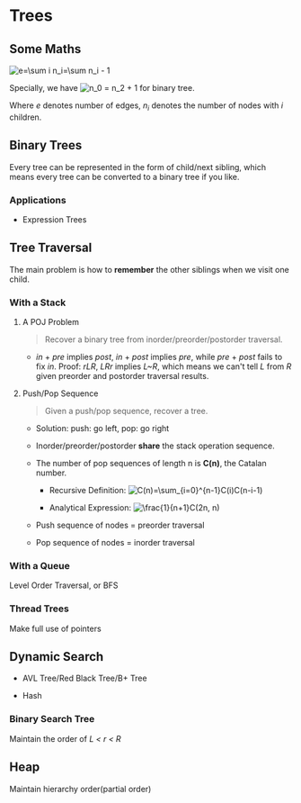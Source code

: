 # Trees

## Some Maths

<img src="https://latex.codecogs.com/svg.latex?e=\sum&space;i&space;n_i=\sum&space;n_i&space;-&space;1" title="e=\sum i n_i=\sum n_i - 1" />

Specially, we have <img src="https://latex.codecogs.com/svg.latex?n_0&space;=&space;n_2&space;&plus;&space;1" title="n_0 = n_2 + 1" /> for binary tree.

Where *e* denotes number of edges, *n<sub>i</sub>* denotes the number of nodes with *i* children.

## Binary Trees

Every tree can be represented in the form of child/next sibling, which means every tree can be converted to a binary tree if you like.

### Applications

* Expression Trees

## Tree Traversal

The main problem is how to **remember** the other siblings when we visit one child.

### With a Stack

1. A POJ Problem

   > Recover a binary tree from inorder/preorder/postorder traversal.

   * *in* + *pre* implies *post*, *in* + *post* implies *pre*, while *pre* + *post* fails to fix *in*. Proof: *rLR*, *LRr* implies *L~R*, which means we can't tell *L* from *R* given preorder and postorder traversal results.

1. Push/Pop Sequence

   > Given a push/pop sequence, recover a tree.

   * Solution: push: go left, pop: go right

   * Inorder/preorder/postorder **share** the stack operation sequence.

   * The number of pop sequences of length n is **C(n)**, the Catalan number.

      * Recursive Definition: <img src="https://latex.codecogs.com/svg.latex?C(n)=\sum_{i=0}^{n-1}C(i)C(n-i-1)" title="C(n)=\sum_{i=0}^{n-1}C(i)C(n-i-1)" />

      * Analytical Expression: <img src="https://latex.codecogs.com/svg.latex?C(n)=\frac{1}{n&plus;1}C(2n,&space;n)" title="\frac{1}{n+1}C(2n, n)" />

   * Push sequence of nodes = preorder traversal
   * Pop sequence of nodes = inorder traversal

### With a Queue

Level Order Traversal, or BFS

### Thread Trees

Make full use of pointers

## Dynamic Search

* AVL Tree/Red Black Tree/B+ Tree

* Hash

### Binary Search Tree

Maintain the order of *L < r < R*

## Heap

Maintain hierarchy order(partial order)